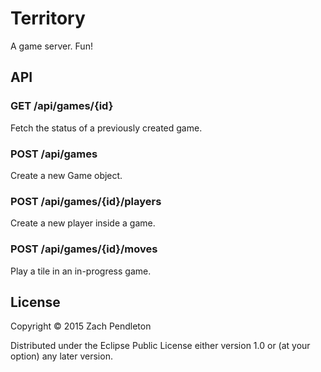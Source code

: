 # Territory

A game server. Fun!

## API

### GET /api/games/{id}

Fetch the status of a previously created game.

### POST /api/games

Create a new Game object.

### POST /api/games/{id}/players

Create a new player inside a game.

### POST /api/games/{id}/moves

Play a tile in an in-progress game.

## License

Copyright © 2015 Zach Pendleton

Distributed under the Eclipse Public License either version 1.0 or (at
your option) any later version.
